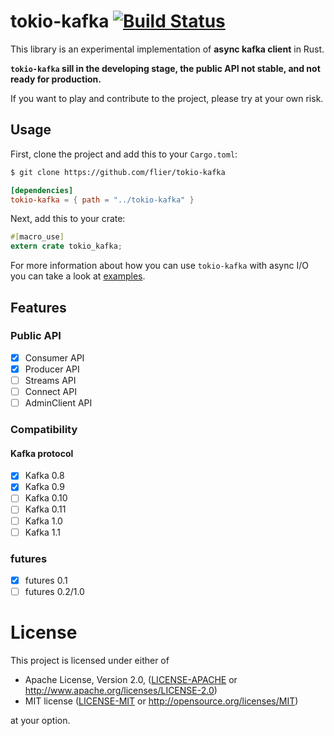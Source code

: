 # tokio-kafka [![Build Status](https://travis-ci.org/flier/tokio-kafka.svg?branch=develop)](https://travis-ci.org/flier/tokio-kafka)

This library is an experimental implementation of **async kafka client** in Rust.

**`tokio-kafka` sill in the developing stage, the public API not stable, and not ready for production.**

If you want to play and contribute to the project, please try at your own risk.

## Usage

First, clone the project and add this to your `Cargo.toml`:

```bash
$ git clone https://github.com/flier/tokio-kafka
```

```toml
[dependencies]
tokio-kafka = { path = "../tokio-kafka" }
```

Next, add this to your crate:

```rust
#[macro_use]
extern crate tokio_kafka;
```

For more information about how you can use `tokio-kafka` with async I/O you can take a
look at [examples](examples).

## Features

### Public API
- [x] Consumer API
- [x] Producer API
- [ ] Streams API
- [ ] Connect API
- [ ] AdminClient API

### Compatibility

#### Kafka protocol
- [x] Kafka 0.8
- [x] Kafka 0.9
- [ ] Kafka 0.10
- [ ] Kafka 0.11
- [ ] Kafka 1.0
- [ ] Kafka 1.1

### futures
- [x] futures 0.1
- [ ] futures 0.2/1.0

# License

This project is licensed under either of

 * Apache License, Version 2.0, ([LICENSE-APACHE](LICENSE-APACHE) or
   http://www.apache.org/licenses/LICENSE-2.0)
 * MIT license ([LICENSE-MIT](LICENSE-MIT) or
   http://opensource.org/licenses/MIT)

at your option.
